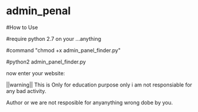 # admin_penal

#How to Use 

#require python 2.7 on your ...anything

#command "chmod +x admin_panel_finder.py"

#python2 admin_panel_finder.py

now enter your website:

||warning|| This is Only for education purpose only i am not responsiable for any bad activity.

Author or we are not resposible for anyanything wrong dobe by you.
